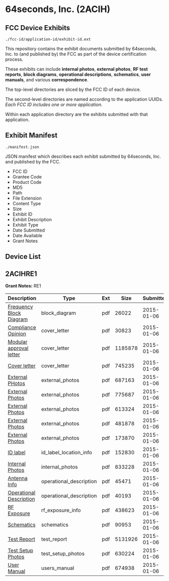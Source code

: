 # 64seconds, Inc. (2ACIH)
## FCC Device Exhibits

```
./fcc-id/application-id/exhibit-id.ext
```

This repository contains the exhibit documents submitted by 64seconds, Inc. to (and published by) the FCC as part of the device certification process.

These exhibits can include **internal photos**, **external photos**, **RF test reports**, **block diagrams**, **operational descriptions**, **schematics**, **user manuals**, and various **correspondence**.

The top-level directories are sliced by the FCC ID of each device.

The second-level directories are named according to the application UUIDs. *Each FCC ID includes one or more application.*

Within each application directory are the exhibits submitted with that application. 

## Exhibit Manifest

```
./manifest.json
```

JSON manifest which describes each exhibit submitted by 64seconds, Inc. and published by the FCC.

- FCC ID
- Grantee Code
- Product Code
- MD5
- Path
- File Extension
- Content Type
- Size
- Exhibit ID
- Exhibit Description
- Exhibit Type
- Date Submitted
- Date Available
- Grant Notes

## Device List
## 2ACIHRE1
**Grant Notes:** RE1

| Description | Type | Ext | Size | Submitted | Available |
| ----------- | ---- | --- | ---- | --------- | --------- |
| [Frequency Block Diagram](2ACIHRE1/4260afc2f1886cb7a4398c811cae438b/2492253.pdf) | block_diagram | pdf | 26022 | 2015-01-06 | 2015-01-06 |
| [Compliance Opinion](2ACIHRE1/4260afc2f1886cb7a4398c811cae438b/2492254.pdf) | cover_letter | pdf | 30823 | 2015-01-06 | 2015-01-06 |
| [Modular approval letter](2ACIHRE1/4260afc2f1886cb7a4398c811cae438b/2492260.pdf) | cover_letter | pdf | 1185878 | 2015-01-06 | 2015-01-06 |
| [Cover letter](2ACIHRE1/4260afc2f1886cb7a4398c811cae438b/2492264.pdf) | cover_letter | pdf | 745235 | 2015-01-06 | 2015-01-06 |
| [External PHotos](2ACIHRE1/4260afc2f1886cb7a4398c811cae438b/2492255.pdf) | external_photos | pdf | 687163 | 2015-01-06 | 2015-01-06 |
| [External Photos](2ACIHRE1/4260afc2f1886cb7a4398c811cae438b/2492256.pdf) | external_photos | pdf | 775687 | 2015-01-06 | 2015-01-06 |
| [External Photos](2ACIHRE1/4260afc2f1886cb7a4398c811cae438b/2492257.pdf) | external_photos | pdf | 613324 | 2015-01-06 | 2015-01-06 |
| [External Photos](2ACIHRE1/4260afc2f1886cb7a4398c811cae438b/2492258.pdf) | external_photos | pdf | 481878 | 2015-01-06 | 2015-01-06 |
| [External Photos](2ACIHRE1/4260afc2f1886cb7a4398c811cae438b/2492259.pdf) | external_photos | pdf | 173870 | 2015-01-06 | 2015-01-06 |
| [ID label](2ACIHRE1/4260afc2f1886cb7a4398c811cae438b/2492262.pdf) | id_label_location_info | pdf | 152830 | 2015-01-06 | 2015-01-06 |
| [Internal Photos](2ACIHRE1/4260afc2f1886cb7a4398c811cae438b/2492261.pdf) | internal_photos | pdf | 833228 | 2015-01-06 | 2015-01-06 |
| [Antenna Info](2ACIHRE1/4260afc2f1886cb7a4398c811cae438b/2492252.pdf) | operational_description | pdf | 45471 | 2015-01-06 | 2015-01-06 |
| [Operational Description](2ACIHRE1/4260afc2f1886cb7a4398c811cae438b/2492263.pdf) | operational_description | pdf | 40193 | 2015-01-06 | 2015-01-06 |
| [RF Exposure](2ACIHRE1/4260afc2f1886cb7a4398c811cae438b/2492265.pdf) | rf_exposure_info | pdf | 438623 | 2015-01-06 | 2015-01-06 |
| [Schematics](2ACIHRE1/4260afc2f1886cb7a4398c811cae438b/2492266.pdf) | schematics | pdf | 90953 | 2015-01-06 | 2015-01-06 |
| [Test Report](2ACIHRE1/4260afc2f1886cb7a4398c811cae438b/2492267.pdf) | test_report | pdf | 5131926 | 2015-01-06 | 2015-01-06 |
| [Test Setup Photos](2ACIHRE1/4260afc2f1886cb7a4398c811cae438b/2492268.pdf) | test_setup_photos | pdf | 630224 | 2015-01-06 | 2015-01-06 |
| [User Manual](2ACIHRE1/4260afc2f1886cb7a4398c811cae438b/2492269.pdf) | users_manual | pdf | 674938 | 2015-01-06 | 2015-01-06 |
